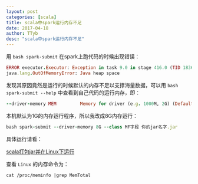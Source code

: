 ```yaml
---
layout: post
categories: [scala]
title: scala中spark运行内存不足
date: 2017-04-18
author: TTyb
desc: "scala中spark运行内存不足"
---
```


用 `bash spark-submit` 在spark上跑代码的时候出现错误：

~~~ruby
ERROR executor.Executor: Exception in task 9.0 in stage 416.0 (TID 18363)
java.lang.OutOfMemoryError: Java heap space
~~~

发现其原因竟然是运行的时候默认的内存不足以支撑海量数据，可以用 `bash spark-submit --help` 中查看到自己代码的运行内存，即：

~~~ruby
--driver-memory MEM         Memory for driver (e.g. 1000M, 2G) (Default: 1024M)
~~~

本机默认为1G的内存运行程序，所以我改成8G内存运行：

~~~ruby
bash spark-submit --driver-memory 8G --class MF字段 你的jar名字.jar
~~~

具体运行请看：

[scala打包jar并在Linux下运行](https://ttyb.github.io/scala/scala%E6%89%93%E5%8C%85jar%E5%B9%B6%E5%9C%A8Linux%E4%B8%8B%E8%BF%90%E8%A1%8C.html)

查看 `Linux` 的内存命令为：

`cat /proc/meminfo |grep MemTotal`

